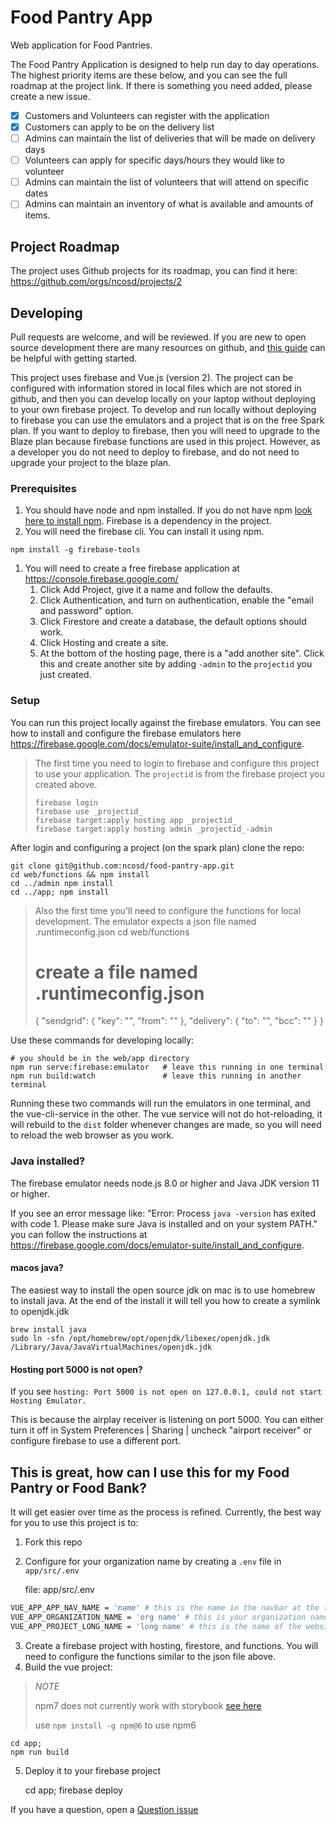 # Food Pantry App
Web application for Food Pantries.

The Food Pantry Application is designed to help run day to day operations.  The highest priority items are these below, and you can see the full roadmap at the project link.  If there is something you need added, please create a new issue.

* [X] Customers and Volunteers can register with the application
* [X] Customers can apply to be on the delivery list
* [ ] Admins can maintain the list of deliveries that will be made on delivery days
* [ ] Volunteers can apply for specific days/hours they would like to volunteer
* [ ] Admins can maintain the list of volunteers that will attend on specific dates
* [ ] Admins can maintain an inventory of what is available and amounts of items.

## Project Roadmap
The project uses Github projects for its roadmap, you can find it here: https://github.com/orgs/ncosd/projects/2

## Developing
Pull requests are welcome, and will be reviewed.   If you are new to open source development there are many resources on github, and [this guide](https://github.com/freeCodeCamp/how-to-contribute-to-open-source) can be helpful with getting started.

This project uses firebase and Vue.js (version 2).  The project can be configured with information stored in local files which are not stored in github, and then you can develop locally on your laptop without deploying to your own firebase project.  To develop and run locally without deploying to firebase you can use the emulators and a project that is on the free Spark plan.  If you want to deploy to firebase, then you will need to upgrade to the Blaze plan because firebase functions are used in this project.  However, as a developer you do not need to deploy to firebase, and do not need to upgrade your project to the blaze plan.

### Prerequisites
1. You should have node and npm installed.  If you do not have npm [look here to install npm](https://www.npmjs.com/get-npm).  Firebase is a dependency in the project.
1. You will need the firebase cli.  You can install it using npm.
```shell
npm install -g firebase-tools
```
1. You will need to create a free firebase application at https://console.firebase.google.com/
   1. Click Add Project, give it a name and follow the defaults.
   1. Click Authentication, and turn on authentication, enable the "email and password" option.
   1. Click Firestore and create a database, the default options should work.
   1. Click Hosting and create a site.
   1. At the bottom of the hosting page, there is a "add another site".  Click this and create another site by adding `-admin` to the `projectid` you just created.

### Setup
You can run this project locally against the firebase emulators.  You can see how to install and configure the firebase emulators here https://firebase.google.com/docs/emulator-suite/install_and_configure.

> The first time you need to login to firebase and configure this project to use your application.  The `projectid` is from the firebase project you created above.
>
>     firebase login
>     firebase use _projectid_
>     firebase target:apply hosting app _projectid_
>     firebase target:apply hosting admin _projectid_-admin

After login and configuring a project (on the spark plan) clone the repo:

    git clone git@github.com:ncosd/food-pantry-app.git
    cd web/functions && npm install
    cd ../admin npm install
    cd ../app; npm install

> Also the first time you'll need to configure the functions for local development.  The emulator expects a json file named .runtimeconfig.json
>    cd web/functions
>    # create a file named .runtimeconfig.json
>    {
>       "sendgrid": {
>          "key": "",
>          "from": ""
>       },
>       "delivery": {
>         "to": "",
>         "bcc": ""
>       }
>    }

Use these commands for developing locally:

    # you should be in the web/app directory
    npm run serve:firebase:emulator   # leave this running in one terminal
    npm run build:watch               # leave this running in another terminal

Running these two commands will run the emulators in one terminal, and the vue-cli-service in the other.  The vue service will not do hot-reloading, it will rebuild to the `dist` folder whenever changes are made, so you will need to reload the web browser as you work.

### Java installed?
The firebase emulator needs node.js 8.0 or higher and Java JDK version 11 or higher.

If you see an error message like: "Error: Process `java -version` has exited with code 1. Please make sure Java is installed and on your system PATH."
you can follow the instructions at https://firebase.google.com/docs/emulator-suite/install_and_configure.

#### macos java?
The easiest way to install the open source jdk on mac is to use homebrew to install java.  At the end of the install it will tell you how to create a symlink to openjdk.jdk
```shell
brew install java
sudo ln -sfn /opt/homebrew/opt/openjdk/libexec/openjdk.jdk /Library/Java/JavaVirtualMachines/openjdk.jdk
```

#### Hosting port 5000 is not open?
If you see `hosting: Port 5000 is not open on 127.0.0.1, could not start Hosting Emulator.`

This is because the airplay receiver is listening on port 5000.  You can either turn it off in System Preferences | Sharing | uncheck "airport receiver" or configure firebase to use a different port.

## This is great, how can I use this for my Food Pantry or Food Bank?
It will get easier over time as the process is refined.   Currently, the best way for you to use this project is to:

1. Fork this repo
2. Configure for your organization name by creating a `.env` file in  `app/src/.env`

    file: app/src/.env
```sh
VUE_APP_APP_NAV_NAME = 'name' # this is the name in the navbar at the top.
VUE_APP_ORGANIZATION_NAME = 'org name' # this is your organization name.
VUE_APP_PROJECT_LONG_NAME = 'long name' # this is the name of the website you are going to deploy.  Usually a long version of you Project Name.
```

3. Create a firebase project with hosting, firestore, and functions.  You will need to configure the functions similar to the json file above.
4. Build the vue project:

> *NOTE*
>
> npm7 does not currently work with storybook [see here](https://github.com/storybookjs/storybook/issues/13683)
>
> use `npm install -g npm@6` to use npm6

    cd app;
    npm run build

5. Deploy it to your firebase project

   cd app;
   firebase deploy

If you have a question, open a [Question issue](https://github.com/ncosd/food-pantry-app/issues/new?assignees=&labels=question&template=question.md&title=%5BQ%5D+)
